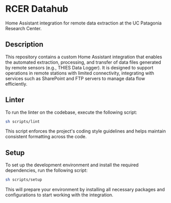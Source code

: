 # RCER Datahub
Home Assistant integration for remote data extraction at the UC Patagonia Research Center.

## Description
This repository contains a custom Home Assistant integration that enables the automated extraction, processing, and transfer of data files generated by remote sensors (e.g., THIES Data Logger).
It is designed to support operations in remote stations with limited connectivity, integrating with services such as SharePoint and FTP servers to manage data flow efficiently.

## Linter
To run the linter on the codebase, execute the following script:

```bash
sh scripts/lint
```
This script enforces the project's coding style guidelines and helps maintain consistent formatting across the code.

## Setup
To set up the development environment and install the required dependencies, run the following script:

```bash
sh scripts/setup
```
This will prepare your environment by installing all necessary packages and configurations to start working with the integration.